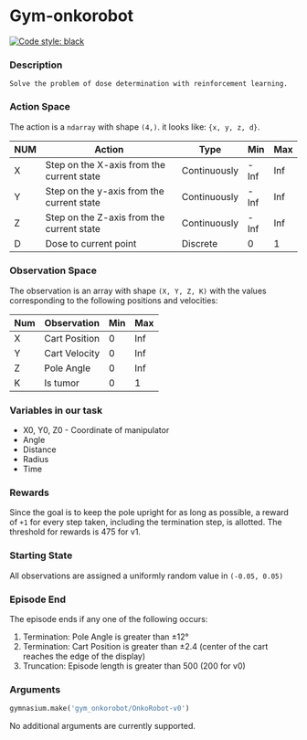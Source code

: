 # Gym-onkorobot
[![Code style: black](https://img.shields.io/badge/code%20style-black-000000.svg)](https://github.com/psf/black)

### Description
    Solve the problem of dose determination with reinforcement learning.

### Action Space

The action is a `ndarray` with shape `(4,)`. it looks like: `{x, y, z, d}`.
   
| NUM | Action                                    | Type         | Min  | Max |
|-----|-------------------------------------------|--------------|------|-----|
| X   | Step on the X-axis from the current state | Сontinuously | -Inf | Inf |
| Y   | Step on the y-axis from the current state | Сontinuously | -Inf | Inf |
| Z   | Step on the Z-axis from the current state | Сontinuously | -Inf | Inf |
| D   | Dose to current point                     | Discrete     | 0    | 1   |


### Observation Space

The observation is an array with shape `(X, Y, Z, K)` with the values corresponding to the following positions and velocities:

| Num | Observation   | Min | Max |
|-----|---------------|-----|-----|
| X   | Cart Position | 0   | Inf |
| Y   | Cart Velocity | 0   | Inf |
| Z   | Pole Angle    | 0   | Inf |
| K   | Is tumor      | 0   | 1   |

### Variables in our task

- X0, Y0, Z0 - Coordinate of manipulator
- Angle
- Distance
- Radius
- Time

### Rewards

Since the goal is to keep the pole upright for as long as possible, a reward of `+1` for every step taken,
including the termination step, is allotted. The threshold for rewards is 475 for v1.

### Starting State

All observations are assigned a uniformly random value in `(-0.05, 0.05)`

### Episode End

The episode ends if any one of the following occurs:
1. Termination: Pole Angle is greater than ±12°
2. Termination: Cart Position is greater than ±2.4 (center of the cart reaches the edge of the display)
3. Truncation: Episode length is greater than 500 (200 for v0)

### Arguments

```python
gymnasium.make('gym_onkorobot/OnkoRobot-v0')
```

No additional arguments are currently supported.
